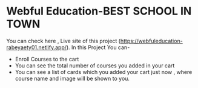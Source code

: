 # Webful Education-BEST SCHOOL IN TOWN

You can check here , Live site of this project (https://webfuleducation-rabeyaety01.netlify.app/).
In this Project You can-
* Enroll Courses to the cart 
* You can see the total number of courses you added in your cart
* You can see a list of cards which you added your cart just now , where course name and image will be shown to you. 


